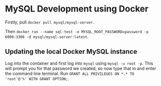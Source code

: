# MySQL Development using Docker

Firstly, pull `docker pull mysql/mysql-server`.

Then `docker run --name sql-test -e MYSQL_ROOT_PASSWORD=password -p 6000:3306 -d mysql/mysql-server:latest`.

## Updating the local Docker MySQL instance

Log into the container and first log into `mysql` using `mysql -u root -p`. This will prompt you for that password we created, so now type that in and enter the command line terminal. Run `GRANT ALL PRIVILEGES ON *.* TO 'root'@'%' WITH GRANT OPTION;`.
